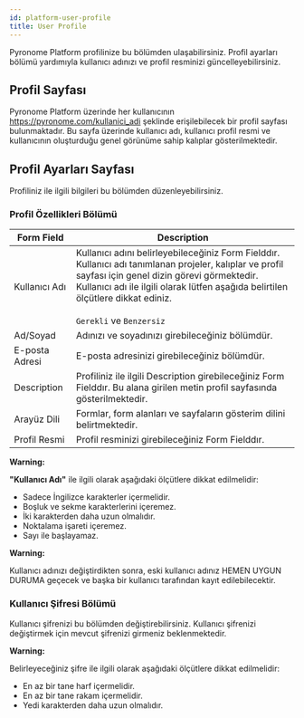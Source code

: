```yaml
---
id: platform-user-profile
title: User Profile
---
```


<a id="aHeaderMenuAnchor" data-header-menu="Docs"></a>

Pyronome Platform profilinize bu bölümden ulaşabilirsiniz. Profil ayarları bölümü yardımıyla kullanıcı adınızı ve profil resminizi güncelleyebilirsiniz.

## Profil Sayfası
Pyronome Platform üzerinde her kullanıcının https://pyronome.com/kullanici_adi şeklinde erişilebilecek bir profil sayfası bulunmaktadır. Bu sayfa üzerinde kullanıcı adı, kullanıcı profil resmi ve kullanıcının oluşturduğu genel görünüme sahip kalıplar gösterilmektedir.

## Profil Ayarları Sayfası
Profiliniz ile ilgili bilgileri bu bölümden düzenleyebilirsiniz.

### Profil Özellikleri Bölümü

| Form Field | Description |
| ------ | ------ |
| Kullanıcı Adı | Kullanıcı adını belirleyebileceğiniz Form Fielddır. Kullanıcı adı tanımlanan projeler, kalıplar ve profil sayfası için genel dizin görevi görmektedir.<br><i class="fas fa-exclamation-triangle"></i> Kullanıcı adı ile ilgili olarak lütfen aşağıda belirtilen ölçütlere dikkat ediniz.<br><br>`Gerekli` ve `Benzersiz` |
| Ad/Soyad | Adınızı ve soyadınızı girebileceğiniz bölümdür. |
| E-posta Adresi | E-posta adresinizi girebileceğiniz bölümdür. |
| Description | Profiliniz ile ilgili Description girebileceğiniz Form Fielddır. Bu alana girilen metin profil sayfasında gösterilmektedir. |
| Arayüz Dili | Formlar, form alanları ve sayfaların gösterim dilini belirtmektedir. |
| Profil Resmi | Profil resminizi girebileceğiniz Form Fielddır. |

<div class="panelize-infobox infobox-warning">
    <p>
        <strong><i class="fas fa-exclamation-triangle"></i> Warning:</strong>
    </p>
    <p><strong>"Kullanıcı Adı"</strong> ile ilgili olarak aşağıdaki ölçütlere dikkat edilmelidir:
    <ul>
        <li>Sadece İngilizce karakterler içermelidir.</li>
        <li>Boşluk ve sekme karakterlerini içeremez.</li>
        <li>İki karakterden daha uzun olmalıdır.</li>
        <li>Noktalama işareti içeremez.</li>
        <li>Sayı ile başlayamaz.</li>
    </ul></p>
</div>

<div class="panelize-infobox infobox-warning">
    <p>
        <strong><i class="fas fa-exclamation-triangle"></i> Warning:</strong>
    </p>
    <p>Kullanıcı adınızı değiştirdikten sonra, eski kullanıcı adınız HEMEN UYGUN DURUMA geçecek ve başka bir kullanıcı tarafından kayıt edilebilecektir.</p>
</div>

### Kullanıcı Şifresi Bölümü

Kullanıcı şifrenizi bu bölümden değiştirebilirsiniz. Kullanıcı şifrenizi değiştirmek için mevcut şifrenizi girmeniz beklenmektedir.

<div class="panelize-infobox infobox-warning">
    <p>
        <strong><i class="fas fa-exclamation-triangle"></i> Warning:</strong>
    </p>
    <p>Belirleyeceğiniz şifre ile ilgili olarak aşağıdaki ölçütlere dikkat edilmelidir:
    <ul>
        <li>En az bir tane harf içermelidir.</li>
        <li>En az bir tane rakam içermelidir.</li>
        <li>Yedi karakterden daha uzun olmalıdır.</li>
    </ul></p>
</div>